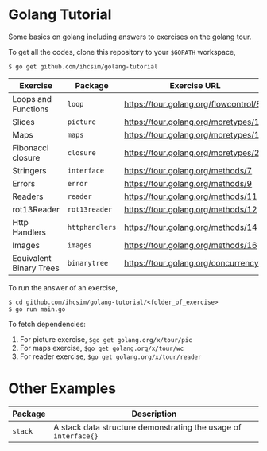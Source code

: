 Golang Tutorial
===============

Some basics on golang including answers to exercises on the golang tour.

To get all the codes, clone this repository to your `$GOPATH` workspace,

`$ go get github.com/ihcsim/golang-tutorial`

Exercise | Package | Exercise URL
-------- | ------- | ------------
Loops and Functions | `loop` | https://tour.golang.org/flowcontrol/8
Slices | `picture` | https://tour.golang.org/moretypes/14
Maps | `maps` | https://tour.golang.org/moretypes/19
Fibonacci closure | `closure` | https://tour.golang.org/moretypes/22
Stringers | `interface` | https://tour.golang.org/methods/7
Errors | `error` | https://tour.golang.org/methods/9
Readers | `reader` | https://tour.golang.org/methods/11
rot13Reader | `rot13reader` | https://tour.golang.org/methods/12
Http Handlers | `httphandlers` | https://tour.golang.org/methods/14
Images | `images` | https://tour.golang.org/methods/16
Equivalent Binary Trees | `binarytree` | https://tour.golang.org/concurrency/7

To run the answer of an exercise,

```
$ cd github.com/ihcsim/golang-tutorial/<folder_of_exercise>
$ go run main.go
```
 
To fetch dependencies:

1. For picture exercise, `$go get golang.org/x/tour/pic`
2. For maps exercise, `$go get golang.org/x/tour/wc`
3. For reader exercise, `$go get golang.org/x/tour/reader`

# Other Examples

Package | Description
------- | -----------
`stack` | A stack data structure demonstrating the usage of `interface{}`

